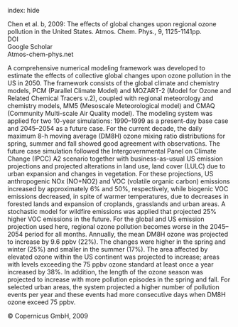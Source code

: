 index: hide

<div class="Citation">

  <div class="Citation-body">
    <div class="Citation-text">Chen et al. b, 2009: The effects of global changes upon regional ozone pollution in the United States. <span class="Article-journal">Atmos. Chem. Phys., </span><span class="Article-volume">9, </span>1125-1141pp.</div>
    <div class="Citation-links">
      <div class="CitationLink" data-href="https://doi.org/10.5194/acp-9-1125-2009">
        <div class="CitationLink-icon CitationLink-Doi"></div>
        <div class="CitationLink-text">DOI</div>
      </div>
      <div class="CitationLink" data-href="https://scholar.google.com/scholar?q=10.5194/acp-9-1125-2009">
        <div class="CitationLink-icon CitationLink-Scholar"></div>
        <div class="CitationLink-text">Google Scholar</div>
      </div>
      <div class="CitationLink" data-href="http://www.atmos-chem-phys.net/9/1125/2009/acp-9-1125-2009.pdf">
        <div class="CitationLink-icon CitationLink-Publisher"></div>
        <div class="CitationLink-text">Atmos-chem-phys.net</div>
      </div>
    </div>
  </div>
</div>

A comprehensive numerical modeling framework was developed to estimate the effects of collective global changes upon ozone pollution in the US in 2050. The framework consists of the global climate and chemistry models, PCM (Parallel Climate Model) and MOZART-2 (Model for Ozone and Related Chemical Tracers v.2), coupled with regional meteorology and chemistry models, MM5 (Mesoscale Meteorological model) and CMAQ (Community Multi-scale Air Quality model). The modeling system was applied for two 10-year simulations: 1990–1999 as a present-day base case and 2045–2054 as a future case. For the current decade, the daily maximum 8-h moving average (DM8H) ozone mixing ratio distributions for spring, summer and fall showed good agreement with observations. The future case simulation followed the Intergovernmental Panel on Climate Change (IPCC) A2 scenario together with business-as-usual US emission projections and projected alterations in land use, land cover (LULC) due to urban expansion and changes in vegetation. For these projections, US anthropogenic NOx (NO+NO2) and VOC (volatile organic carbon) emissions increased by approximately 6% and 50%, respectively, while biogenic VOC emissions decreased, in spite of warmer temperatures, due to decreases in forested lands and expansion of croplands, grasslands and urban areas. A stochastic model for wildfire emissions was applied that projected 25% higher VOC emissions in the future. For the global and US emission projection used here, regional ozone pollution becomes worse in the 2045–2054 period for all months. Annually, the mean DM8H ozone was projected to increase by 9.6 ppbv (22%). The changes were higher in the spring and winter (25%) and smaller in the summer (17%). The area affected by elevated ozone within the US continent was projected to increase; areas with levels exceeding the 75 ppbv ozone standard at least once a year increased by 38%. In addition, the length of the ozone season was projected to increase with more pollution episodes in the spring and fall. For selected urban areas, the system projected a higher number of pollution events per year and these events had more consecutive days when DM8H ozone exceed 75 ppbv.

<div class="Citation-copy">
&copy; Copernicus GmbH, 2009
</div>